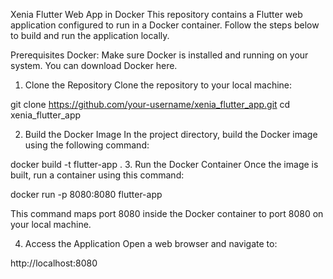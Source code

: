 Xenia Flutter Web App in Docker
This repository contains a Flutter web application configured to run in a Docker container. Follow the steps below to build and run the application locally.

Prerequisites
Docker: Make sure Docker is installed and running on your system. You can download Docker here.

1. Clone the Repository
Clone the repository to your local machine:



git clone https://github.com/your-username/xenia_flutter_app.git
cd xenia_flutter_app

2. Build the Docker Image
In the project directory, build the Docker image using the following command:



docker build -t flutter-app .
3. Run the Docker Container
Once the image is built, run a container using this command:



docker run -p 8080:8080 flutter-app

This command maps port 8080 inside the Docker container to port 8080 on your local machine.

4. Access the Application
Open a web browser and navigate to:

http://localhost:8080